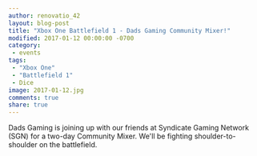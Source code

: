 ```yaml
---
author: renovatio_42
layout: blog-post
title: "Xbox One Battlefield 1 - Dads Gaming Community Mixer!"
modified: 2017-01-12 00:00:00 -0700
category:
 - events
tags:
 - "Xbox One"
 - "Battlefield 1"
 - Dice
image: 2017-01-12.jpg
comments: true
share: true
---
```


Dads Gaming is joining up with our friends at Syndicate Gaming Network (SGN) for a two-day Community Mixer. We'll be fighting shoulder-to-shoulder on the battlefield. 